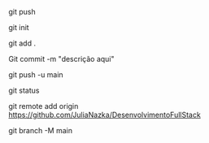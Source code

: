 git push

git init

git add . 

Git commit -m "descrição aqui"

git push -u main

git status

git remote add origin https://github.com/JuliaNazka/DesenvolvimentoFullStack

git branch -M main




